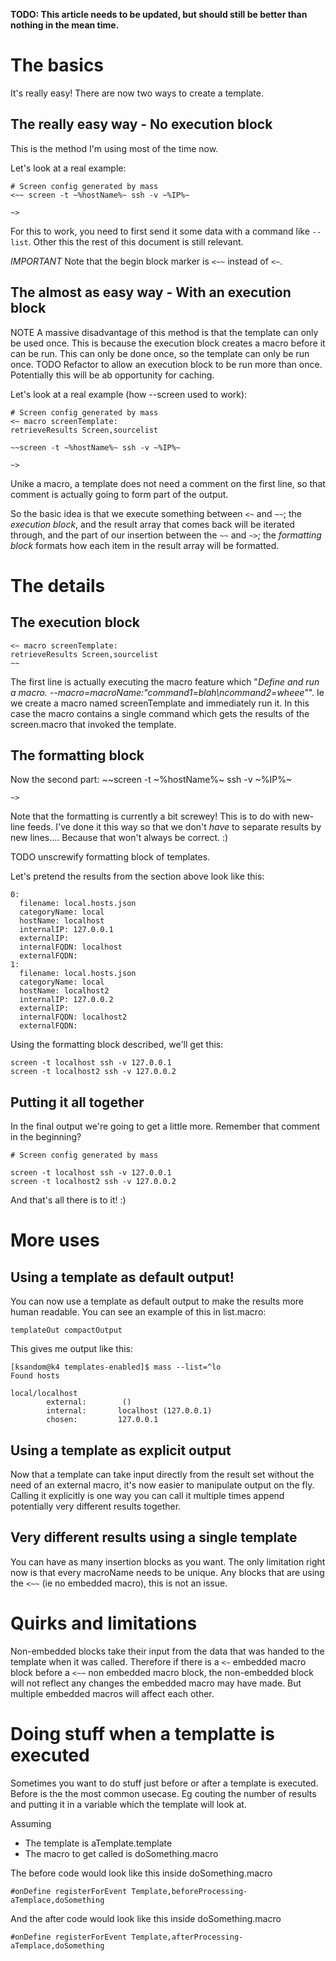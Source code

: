 **TODO: This article needs to be updated, but should still be better than nothing in the mean time.**

# The basics
It's really easy! There are now two ways to create a template.

## The really easy way  - No execution block

This is the method I'm using most of the time now.

Let's look at a real example:

    # Screen config generated by mass
    <~~ screen -t ~%hostName%~ ssh -v ~%IP%~
    
    ~>

For this to work, you need to first send it some data with a command like `--list`. Other this the rest of this document is still relevant.

_IMPORTANT_ Note that the begin block marker is `<~~` instead of `<~`.

## The almost as easy way - With an execution block

NOTE A massive disadvantage of this method is that the template can only be used once. This is because the execution block creates a macro before it can be run. This can only be done once, so the template can only be run once. TODO Refactor to allow an execution block to be run more than once. Potentially this will be ab opportunity for caching.

Let's look at a real example (how --screen used to work):

    # Screen config generated by mass
    <~ macro screenTemplate:
    retrieveResults Screen,sourcelist
    
    ~~screen -t ~%hostName%~ ssh -v ~%IP%~
    
    ~>

Unike a macro, a template does not need a comment on the first line, so that comment is actually going to form part of the output.

So the basic idea is that we execute something between `<~` and `~~`; the *execution block*, and the result array that comes back will be iterated through, and the part of our insertion between the `~~` and `~>`; the *formatting block* formats how each item in the result array will be formatted.

# The details

## The execution block

    <~ macro screenTemplate:
    retrieveResults Screen,sourcelist
    ~~

The first line is actually executing the macro feature which "*Define and run a macro. --macro=macroName:"command1=blah\ncommand2=wheee"*". Ie we create a macro named screenTemplate and immediately run it. In this case the macro contains a single command which gets the results of the screen.macro that invoked the template. 

## The formatting block

Now the second part:
    ~~screen -t ~%hostName%~ ssh -v ~%IP%~
    
    ~>

Note that the formatting is currently a bit screwey! This is to do with new-line feeds. I've done it this way so that we don't _have_ to separate results by new lines.... Because that won't always be correct. :)

TODO unscrewify formatting block of templates.

Let's pretend the results from the section above look like this:

    0: 
      filename: local.hosts.json
      categoryName: local
      hostName: localhost
      internalIP: 127.0.0.1
      externalIP: 
      internalFQDN: localhost
      externalFQDN:
    1: 
      filename: local.hosts.json
      categoryName: local
      hostName: localhost2
      internalIP: 127.0.0.2
      externalIP: 
      internalFQDN: localhost2
      externalFQDN:

Using the formatting block described, we'll get this:

    screen -t localhost ssh -v 127.0.0.1
    screen -t localhost2 ssh -v 127.0.0.2
    

## Putting it all together

In the final output we're going to get a little more. Remember that comment in the beginning?

    # Screen config generated by mass
    
    screen -t localhost ssh -v 127.0.0.1
    screen -t localhost2 ssh -v 127.0.0.2
    

And that's all there is to it! :)

# More uses

## Using a template as default output!

You can now use a template as default output to make the results more human readable. You can see an example of this in list.macro:

    templateOut compactOutput

This gives me output like this:

    [ksandom@k4 templates-enabled]$ mass --list=^lo                                                                                                
    Found hosts                                                                                                                                    
    
    local/localhost
            external:        ()
            internal:       localhost (127.0.0.1)
            chosen:         127.0.0.1

## Using a template as explicit output

Now that a template can take input directly from the result set without the need of an external macro, it's now easier to manipulate output on the fly. Calling it explicitly is one way you can call it multiple times append potentially very different results together.

## Very different results using a single template

You can have as many insertion blocks as you want. The only limitation right now is that every macroName needs to be unique. Any blocks that are using the `<~~` (ie no embedded macro), this is not an issue.

# Quirks and limitations

Non-embedded blocks take their input from the data that was handed to the template when it was called. Therefore if there is a `<~` embedded macro block before a `<~~` non embedded macro block,  the non-embedded block will not reflect any changes the embedded macro may have made. But multiple embedded macros will affect each other.

# Doing stuff when a templatte is executed

Sometimes you want to do stuff just before or after a template is executed. Before is the the most common usecase. Eg couting the number of results and putting it in a variable which the template will look at.

Assuming

* The template is aTemplate.template
* The macro to get called is doSomething.macro

The before code would look like this inside doSomething.macro

    #onDefine registerForEvent Template,beforeProcessing-aTemplace,doSomething

And the after code would look like this inside doSomething.macro

    #onDefine registerForEvent Template,afterProcessing-aTemplace,doSomething
